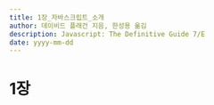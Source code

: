 ```yaml
---
title: 1장_자바스크립트_소개
author: 데이비드 플래건 지음, 한성용 옮김
description: Javascript: The Definitive Guide 7/E
date: yyyy-mm-dd
---
```


# 1장
